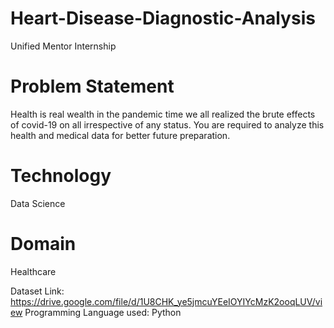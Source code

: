 # Heart-Disease-Diagnostic-Analysis
Unified Mentor Internship

# Problem Statement
Health is real wealth in the pandemic time we all realized the brute effects of covid-19 on all irrespective of any status. You are required to analyze this health and medical data for better future preparation.

# Technology
Data Science

# Domain 
Healthcare

Dataset Link: https://drive.google.com/file/d/1U8CHK_ye5jmcuYEeIOYIYcMzK2ooqLUV/view
Programming Language used: Python
